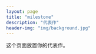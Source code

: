 ```yaml
---
layout: page
title: "milestone"
description: "代表作"
header-img: "img/background.jpg"
---
```


这个页面放置你的代表作。






